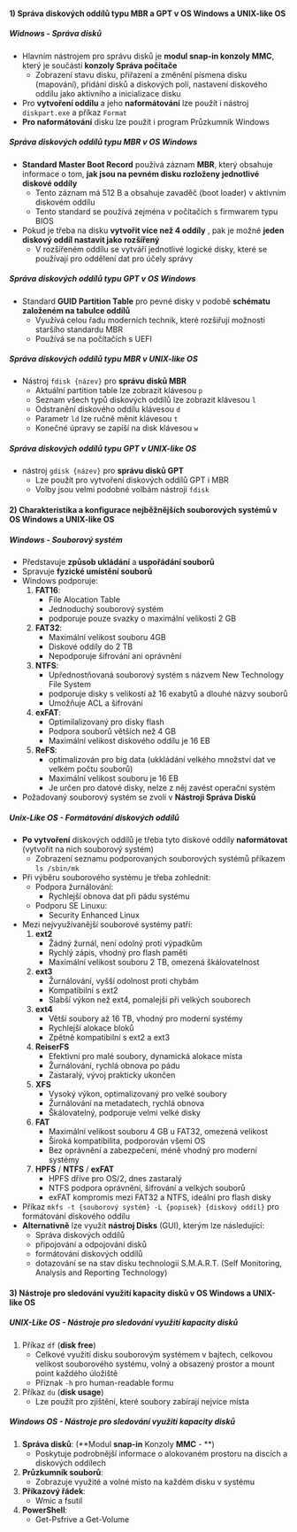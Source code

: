 #### 1) Správa diskových oddílů typu MBR a GPT v OS Windows a UNIX-like OS

##### Widnows - Správa disků
- Hlavním nástrojem pro správu disků je **modul snap-in konzoly MMC**, který je součástí **konzoly Správa počítače**
	- Zobrazení stavu disku, přiřazení a změnění písmena disku (mapování), přidání disků a diskových polí, nastavení diskového oddílu jako aktivního a inicializace disku
- Pro **vytvoření oddílu** a jeho **naformátování** lze použít i nástroj `diskpart.exe` a příkaz `Format`
- **Pro naformátování** disku lze použít i program Průzkumník Windows
##### Správa diskových oddílů typu MBR v OS Windows
- **Standard Master Boot Record** používá záznam **MBR**, který obsahuje informace o tom, **jak jsou na pevném disku rozloženy jednotlivé diskové oddíly**
	- Tento záznam má 512 B a obsahuje zavaděč (boot loader) v aktivním diskovém oddílu
	- Tento standard se používá zejména v počítačích s firmwarem typu BIOS
- Pokud je třeba na disku **vytvořit více než 4 oddíly** , pak je možné **jeden diskový oddíl nastavit jako rozšířený**
	- V rozšířeném oddílu se vytváří jednotlivé logické disky, které se používají pro oddělení dat pro účely správy
##### Správa diskových oddílů typu GPT v OS Windows
- Standard **GUID Partition Table** pro pevné disky v podobě **schématu založeném na tabulce oddílů**
	- Využívá celou řadu moderních technik, které rozšiřují možnosti staršího standardu MBR
	- Používá se na počítačích s UEFI
##### Správa diskových oddílů typu MBR v UNIX-like OS
- Nástroj `fdisk {název}` pro **správu disků MBR**
	- Aktuální partition table lze zobrazit klávesou `p`
	- Seznam všech typů diskových oddílů lze zobrazit klávesou `l`
	- Odstranění diskového oddílu klávesou `d`
	- Parametr `ld` lze ručně měnit klávesou `t`
	- Konečné úpravy se zapíší na disk klávesou `w`
##### Správa diskových oddílů typu GPT v UNIX-like OS
- nástroj `gdisk {název}` pro **správu disků GPT**
	- Lze použít pro vytvoření diskových oddílů GPT i MBR
	- Volby jsou velmi podobné volbám nástroji `fdisk`
#### 2) Charakteristika a konfigurace nejběžnějších souborových systémů v OS Windows a UNIX-like OS
##### Windows - Souborový systém
- Představuje **způsob ukládání** a **uspořádání souborů**
- Spravuje **fyzické umístění souborů**
- Windows podporuje:
	1) **FAT16**:
		- File Alocation Table
		- Jednoduchý souborový systém
		- podporuje pouze svazky o maximální velikosti 2 GB
	2) **FAT32**:
		- Maximální velikost souboru 4GB
		- Diskové oddíly do 2 TB
		- Nepodporuje šifrování ani oprávnění
	3) **NTFS**:
		- Upřednostňovaná souborový systém s názvem New Technology File System
		- podporuje disky s velikostí až 16 exabytů a dlouhé názvy souborů
		- Umožňuje ACL a šifrování
	4) **exFAT**:
		- Optimilalizovaný pro disky flash
		- Podpora souborů větších než 4 GB
		- Maximální velikost diskového oddílu je 16 EB
	5) **ReFS**:
		- optimalizován pro big data (ukkládání velkého množství dat ve velkém počtu souborů)
		- Maximální velikost souboru je 16 EB
		- Je určen pro datové disky, nelze z něj zavést operační systém
- Požadovaný souborový systém se zvolí v **Nástroji Správa Disků**
##### Unix-Like OS - Formátování diskových oddílů
- **Po vytvoření** diskových oddílů je třeba tyto diskové oddíly **naformátovat** (vytvořit na nich souborový systém)
	- Zobrazení seznamu podporovaných souborových systémů příkazem `ls /sbin/mk`
- Při výběru souborového systému je třeba zohlednit:
	- Podpora žurnálování:
		- Rychlejší obnova dat při pádu systému
	- Podporu SE Linuxu:
		- Security Enhanced Linux
- Mezi nejvyužívanější souborové systémy patří:
	1) **ext2**
		- Žádný žurnál, není odolný proti výpadkům
		- Rychlý zápis, vhodný pro flash paměti
		- Maximální velikost souboru 2 TB, omezená škálovatelnost
	2) **ext3**
		- Žurnálování, vyšší odolnost proti chybám
		- Kompatibilní s ext2
		- Slabší výkon než ext4, pomalejší při velkých souborech
	3) **ext4**
		- Větší soubory až 16 TB, vhodný pro moderní systémy
		- Rychlejší alokace bloků
		- Zpětně kompatibilní s ext2 a ext3
	4) **ReiserFS**
		- Efektivní pro malé soubory, dynamická alokace místa
		- Žurnálování, rychlá obnova po pádu
		- Zastaralý, vývoj prakticky ukončen
	5) **XFS**
		- Vysoký výkon, optimalizovaný pro velké soubory
		- Žurnálování na metadatech, rychlá obnova
		- Škálovatelný, podporuje velmi velké disky
	6) **FAT**
		- Maximální velikost souboru 4 GB u FAT32, omezená velikost
		- Široká kompatibilita, podporován všemi OS
		- Bez oprávnění a zabezpečení, méně vhodný pro moderní systémy
	7) **HPFS** / **NTFS** / **exFAT**
		- HPFS dříve pro OS/2, dnes zastaralý
		- NTFS podpora oprávnění, šifrování a velkých souborů
		- exFAT kompromis mezi FAT32 a NTFS, ideální pro flash disky
- Příkaz `mkfs -t {souborový systém} -L {popisek} {diskový oddíl}` pro formátování diskového oddílu
- **Alternativně** lze využít **nástroj Disks** (GUI), kterým lze následující:
	- Správa diskových oddílů
	- připojování a odpojování disků
	- formátování diskových oddílů
	- dotazování se na stav disku technologií S.M.A.R.T. (Self Monitoring, Analysis and Reporting Technology)
#### 3) Nástroje pro sledování využití kapacity disků v OS Windows a UNIX-like OS
##### UNIX-Like OS - Nástroje pro sledování využití kapacity disků
1) Příkaz `df` (**disk free**)
	- Celkové využití disku souborovým systémem v bajtech, celkovou velikost souborového systému, volný a obsazený prostor a mount point každého úložiště
	- Příznak `-h` pro human-readable formu
2) Příkaz `du` (**disk usage**)
	- Lze použít pro zjištění, které soubory zabírají nejvíce místa
##### Windows OS - Nástroje pro sledování využití kapacity disků
1) **Správa disků**: (**Modul **snap-in** Konzoly **MMC** - **)
	- Poskytuje podrobnější informace o alokovaném prostoru na discích a diskových oddílech
2) **Průzkumník souborů**:
	- Zobrazuje využité a volné místo na každém disku v systému
3) **Příkazový řádek**:
	- Wmic a fsutil
4) **PowerShell**:
	- Get-Psfrive a Get-Volume